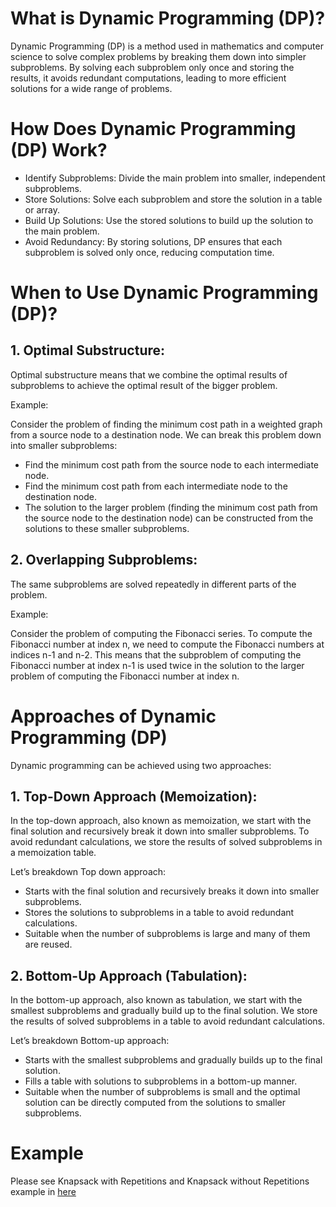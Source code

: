 # What is Dynamic Programming (DP)?

Dynamic Programming (DP) is a method used in mathematics and computer science to solve complex problems by breaking them down into simpler subproblems. By solving each subproblem only once and storing the results, it avoids redundant computations, leading to more efficient solutions for a wide range of problems.

# How Does Dynamic Programming (DP) Work?
- Identify Subproblems: Divide the main problem into smaller, independent subproblems.
- Store Solutions: Solve each subproblem and store the solution in a table or array.
- Build Up Solutions: Use the stored solutions to build up the solution to the main problem.
- Avoid Redundancy: By storing solutions, DP ensures that each subproblem is solved only once, reducing computation time.

# When to Use Dynamic Programming (DP)?
## 1. Optimal Substructure:
Optimal substructure means that we combine the optimal results of subproblems to achieve the optimal result of the bigger problem.

Example:

Consider the problem of finding the minimum cost path in a weighted graph from a source node to a destination node. We can break this problem down into smaller subproblems:

- Find the minimum cost path from the source node to each intermediate node.
- Find the minimum cost path from each intermediate node to the destination node.
- The solution to the larger problem (finding the minimum cost path from the source node to the destination node) can be constructed from the solutions to these smaller subproblems.

## 2. Overlapping Subproblems:
The same subproblems are solved repeatedly in different parts of the problem.

Example:

Consider the problem of computing the Fibonacci series. To compute the Fibonacci number at index n, we need to compute the Fibonacci numbers at indices n-1 and n-2. This means that the subproblem of computing the Fibonacci number at index n-1 is used twice in the solution to the larger problem of computing the Fibonacci number at index n.

# Approaches of Dynamic Programming (DP)
Dynamic programming can be achieved using two approaches:

## 1. Top-Down Approach (Memoization):
In the top-down approach, also known as memoization, we start with the final solution and recursively break it down into smaller subproblems. To avoid redundant calculations, we store the results of solved subproblems in a memoization table.

Let’s breakdown Top down approach:

- Starts with the final solution and recursively breaks it down into smaller subproblems.
- Stores the solutions to subproblems in a table to avoid redundant calculations.
- Suitable when the number of subproblems is large and many of them are reused.

## 2. Bottom-Up Approach (Tabulation):
In the bottom-up approach, also known as tabulation, we start with the smallest subproblems and gradually build up to the final solution. We store the results of solved subproblems in a table to avoid redundant calculations.

Let’s breakdown Bottom-up approach:

- Starts with the smallest subproblems and gradually builds up to the final solution.
- Fills a table with solutions to subproblems in a bottom-up manner.
- Suitable when the number of subproblems is small and the optimal solution can be directly computed from the solutions to smaller subproblems.

# Example
Please see Knapsack with Repetitions and Knapsack without Repetitions example in [here](./04_dynamic_programming_3_knapsack.pdf)

